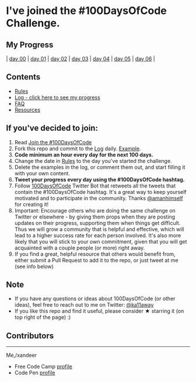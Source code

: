 # I've joined the #100DaysOfCode Challenge.

## My Progress

| [day 00][00]
| [day 01][01]
| [day 02][02]
| [day 03][03]
| [day 04][04]
| [day 05][05]
| [day 06][06]
|

## Contents
* [Rules](rules.md)
* [Log - click here to see my progress](log.md)
* [FAQ](FAQ.md)
* [Resources](resources.md)

## If you've decided to join:
1. Read [Join the #100DaysOfCode](https://medium.freecodecamp.com/join-the-100daysofcode-556ddb4579e4)
2. Fork this repo and commit to the [Log](log.md) daily. [Example](https://github.com/Kallaway/100-days-kallaway-log).
3. **Code minimum an hour every day for the next 100 days.**
4. Change the date in [Rules](rules.md) to the day you've started the challenge.
5. Delete the examples in the log, or comment them out, and start filling it with your own content.
6. **Tweet your progress every day using the #100DaysOfCode hashtag.**
7. Follow [100DaysOfCode](https://twitter.com/_100DaysOfCode) Twitter Bot that retweets all the tweets that contain the #100DaysOfCode hashtag. It's a great way to keep yourself motivated and to participate in the community. Thanks [@amanhimself](https://twitter.com/amanhimself) for creating it!
8. Important: Encourage others who are doing the same challenge on Twitter or elsewhere - by giving them props when they are posting updates on their progress, supporting them when things get difficult. Thus we will grow a community that is helpful and effective, which will lead to a higher success rate for each person involved. It's also more likely that you will stick to your own commitment, given that you will get acquainted with a couple people (or more) right away.
9. If you find a great, helpful resource that others would benefit from, either submit a Pull Request to add it to the repo, or just tweet at me (see info below)

## Note
* If you have any questions or ideas about 100DaysOfCode (or other ideas), feel free to reach out to me on Twitter: [@ka11away](https://twitter.com/ka11away)
* If you like this repo and find it useful, please consider &#9733; starring it (on top right of the page) :)

## Contributors
---

Me,/xandeer

- Free Code Camp [profile](https://www.freecodecamp.com/xandeer)
- Code Pen [profile](http://codepen.io/xandeer/)

[00]: /log.md#day-00-january-03-2017
[01]: /log.md#day-01-january-04-2017
[02]: /log.md#day-02-january-05-2017
[03]: /log.md#day-03-january-06-2017
[04]: /log.md#day-04-january-07-2017
[05]: /log.md#day-05-january-08-2017
[06]: /log.md#day-06-january-09-2017
